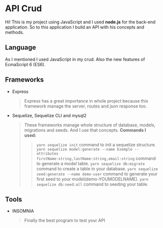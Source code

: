 # API Crud

Hi! This is my project using JavaScript and I used **node.js** for the back-end application. So to this application I build an API with his concepts and methods.


## Language
As I mentioned I used JavaScript in my crud. Also the new features of EcmaScript 6 (ES6).

## Frameworks
- Express
	> Express has a great importance in whole project because this framework manage the server, routes and json response too.
- Sequelize, Sequelize CLI and mysql2
	>  These frameworks manage whole structure of database, models, migrations and seeds. And I use that concepts.
	**Commands I used:**
	>>`yarn sequelize init` command to init a sequelize structure.
	`yarn sequelize model:generate --name Exemple --attributes firstName:string,lastName:string,email:string` command to generate a model table.
	`yarn sequelize db:migrate` command to create a table in your database.
	`yarn sequelize seed:generate --name demo-user` command to generate your first seed to your model(demo-YOUMODELNAME).
	`yarn sequelize db:seed:all` command to seeding your table.
	
## Tools
- INSOMNIA
    > Finally the best program to test your API
